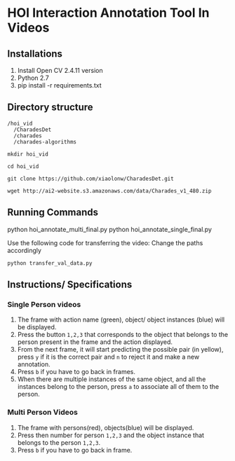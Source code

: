 # HOI Interaction Annotation Tool In Videos
## Installations

1. Install Open CV 2.4.11 version
2. Python 2.7
3. pip install -r requirements.txt


## Directory structure

```
/hoi_vid
  /CharadesDet
  /charades
  /charades-algorithms
```

`mkdir hoi_vid`

`cd hoi_vid`

`git clone https://github.com/xiaolonw/CharadesDet.git`

`wget http://ai2-website.s3.amazonaws.com/data/Charades_v1_480.zip`

## Running Commands
python hoi_annotate_multi_final.py
python  hoi_annotate_single_final.py

Use the following code for transferring the video: Change the paths accordingly

`python transfer_val_data.py`

## Instructions/ Specifications
### Single Person videos
1. The frame with action name (green), object/ object instances (blue) will be displayed.
2. Press the button `1,2,3` that corresponds to the object that belongs to the person present in the frame and the action displayed.
3. From the next frame, it will start predicting the possible pair (in yellow), press `y` if it is the correct pair and  `n` to reject it and make a new annotation.
4. Press `b` if you have to go back in frames.
5. When there are multiple instances of the same object, and all the instances belong to the person, press `a` to associate all of them to the person.



### Multi Person Videos
1. The frame with persons(red), objects(blue) will be displayed.
2. Press then number for person `1,2,3` and the object instance that belongs to the person `1,2,3`.
3. Press `b` if you have to go back in frame.
